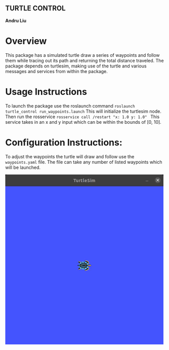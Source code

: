 ## TURTLE CONTROL
**Andru Liu**

# Overview
This package has a simulated turtle draw a series of waypoints and follow them while tracing out its path and returning the total distance traveled. The package depends on turtlesim, making use of the turtle and various messages and services from within the package. 

# Usage Instructions
To launch the package use the roslaunch command `roslaunch turtle_control run_waypoints.launch` 
This will initialize the turtlesim node. Then run the rosservice `rosservice call /restart "x: 1.0 y: 1.0" ` 
This service takes in an x and y input which can be within the bounds of [0, 10].

# Configuration Instructions: 
To adjust the waypoints the turtle will draw and follow use the `waypoints.yaml` file. The file can take any number of listed waypoints which will be launched. 

![turtle_running](turtle_running.gif "turtle_running.gif")

